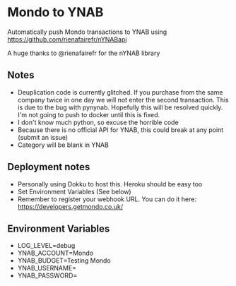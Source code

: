 # Mondo to YNAB

Automatically push Mondo transactions to YNAB using https://github.com/rienafairefr/nYNABapi

A huge thanks to @rienafairefr for the nYNAB library

## Notes
 - Deuplication code is currently glitched. If you purchase from the same company twice in one day we will not enter the second transaction. This is due to the bug with pynynab. Hopefully this will be resolved quickly. I'm not going to push to docker until this is fixed.
 - I don't know much python, so excuse the horrible code
 - Because there is no official API for YNAB, this could break at any point (submit an issue)
 - Category will be blank in YNAB

## Deployment notes
 - Personally using Dokku to host this. Heroku should be easy too
 - Set Environment Variables (See below)
 - Remember to register your webhook URL. You can do it here: https://developers.getmondo.co.uk/

## Environment Variables
 - LOG_LEVEL=debug
 - YNAB_ACCOUNT=Mondo
 - YNAB_BUDGET=Testing Mondo
 - YNAB_USERNAME=
 - YNAB_PASSWORD=
